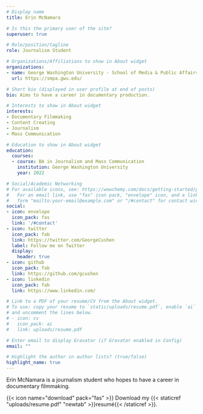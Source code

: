 ```yaml
---
# Display name
title: Erin McNamara

# Is this the primary user of the site?
superuser: true

# Role/position/tagline
role: Journalism Student 

# Organizations/Affiliations to show in About widget
organizations:
- name: George Washington University - School of Media & Public Affairs 
  url: https://smpa.gwu.edu/

# Short bio (displayed in user profile at end of posts)
bio: Aims to have a career in documentary production.

# Interests to show in About widget
interests:
- Documentary Filmmaking
- Content Creating
- Journalism 
- Mass Communication

# Education to show in About widget
education:
  courses:
  - course: BA in Journalism and Mass Communication
    institution: George Washington University
    year: 2022

# Social/Academic Networking
# For available icons, see: https://wowchemy.com/docs/getting-started/page-builder/#icons
#   For an email link, use "fas" icon pack, "envelope" icon, and a link in the
#   form "mailto:your-email@example.com" or "/#contact" for contact widget.
social:
- icon: envelope
  icon_pack: fas
  link: '/#contact'
- icon: twitter
  icon_pack: fab
  link: https://twitter.com/GeorgeCushen
  label: Follow me on Twitter
  display:
    header: true
- icon: github
  icon_pack: fab
  link: https://github.com/gcushen
- icon: linkedin
  icon_pack: fab
  link: https://www.linkedin.com/

# Link to a PDF of your resume/CV from the About widget.
# To use: copy your resume to `static/uploads/resume.pdf`, enable `ai` icons in `params.toml`,
# and uncomment the lines below.
# - icon: cv
#   icon_pack: ai
#   link: uploads/resume.pdf

# Enter email to display Gravatar (if Gravatar enabled in Config)
email: ""

# Highlight the author in author lists? (true/false)
highlight_name: true
---
```


Erin McNamara is a journalism student who hopes to have a career in documentary filmmaking. 

{{< icon name="download" pack="fas" >}} Download my {{< staticref "uploads/resume.pdf" "newtab" >}}resumé{{< /staticref >}}.

